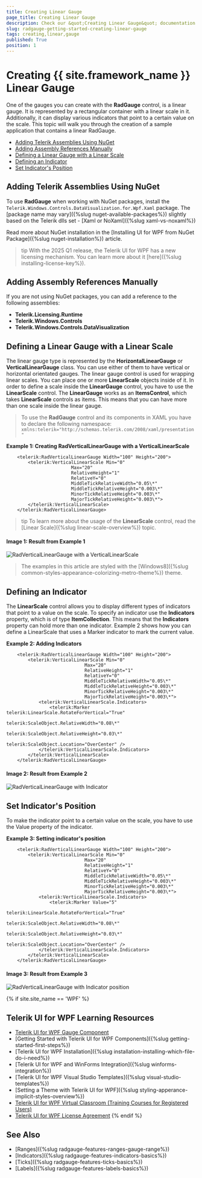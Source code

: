 ```yaml
---
title: Creating Linear Gauge
page_title: Creating Linear Gauge
description: Check our &quot;Creating Linear Gauge&quot; documentation article for the RadGauge {{ site.framework_name }} control.
slug: radgauge-getting-started-creating-linear-gauge
tags: creating,linear,gauge
published: True
position: 1
---
```


# Creating {{ site.framework_name }} Linear Gauge

One of the gauges you can create with the __RadGauge__ control, is a linear gauge. It is represented by a rectangular container with a linear scale in it. Additionally, it can display various indicators that point to a certain value on the scale. This topic will walk you through the creation of a sample application that contains a linear RadGauge.

* [Adding Telerik Assemblies Using NuGet](#adding-telerik-assemblies-using-nuget)
* [Adding Assembly References Manually](#adding-assembly-references-manually)
* [Defining a Linear Gauge with a Linear Scale](#defining-a-linear-gauge-with-a-linear-scale)
* [Defining an Indicator](#defining-an-indicator)
* [Set Indicator's Position](#set-indicators-position)

## Adding Telerik Assemblies Using NuGet

To use __RadGauge__ when working with NuGet packages, install the `Telerik.Windows.Controls.DataVisualization.for.Wpf.Xaml` package. The [package name may vary]({%slug nuget-available-packages%}) slightly based on the Telerik dlls set - [Xaml or NoXaml]({%slug xaml-vs-noxaml%})

Read more about NuGet installation in the [Installing UI for WPF from NuGet Package]({%slug nuget-installation%}) article.

>tip With the 2025 Q1 release, the Telerik UI for WPF has a new licensing mechanism. You can learn more about it [here]({%slug installing-license-key%}).

## Adding Assembly References Manually

If you are not using NuGet packages, you can add a reference to the following assemblies:

* __Telerik.Licensing.Runtime__
* __Telerik.Windows.Controls__
* __Telerik.Windows.Controls.DataVisualization__

## Defining a Linear Gauge with a Linear Scale

The linear gauge type is represented by the __HorizontalLinearGauge__ or __VerticalLinearGauge__ class. You can use either of them to have vertical or horizontal orientated gauges. The linear gauge control is used for wrapping linear scales. You can place one or more __LinearScale__ objects inside of it. In order to define a scale inside the __LinearGauge__ control, you have to use the __LinearScale__ control. The __LinearGauge__ works as an __ItemsControl__, which takes __LinearScale__ controls as items. This means that you can have more than one scale inside the linear gauge.

>To use the __RadGauge__ control and its components in XAML you have to declare the following namespace:  
>`xmlns:telerik="http://schemas.telerik.com/2008/xaml/presentation"`

__Example 1: Creating RadVerticalLinearGauge with a VerticalLinearScale__
```XAML
	<telerik:RadVerticalLinearGauge Width="100" Height="200">
	    <telerik:VerticalLinearScale Min="0" 
	                    Max="20"
	                    RelativeHeight="1"
	                    RelativeY="0"
	                    MiddleTickRelativeWidth="0.05\*"
	                    MiddleTickRelativeHeight="0.003\*"
	                    MinorTickRelativeHeight="0.003\*"
	                    MajorTickRelativeHeight="0.003\*">
	    </telerik:VerticalLinearScale>
	</telerik:RadVerticalLinearGauge>
```

>tip To learn more about the usage of the __LinearScale__ control, read the [Linear Scale]({%slug linear-scale-overview%}) topic.

#### __Image 1: Result from Example 1__

![RadVerticalLinearGauge with a VerticalLinearScale](images/RadGauge_GettingStarted_LinearGauge_02.png)

> The examples in this article are styled with the [Windows8]({%slug common-styles-appearance-colorizing-metro-theme%}) theme.

## Defining an Indicator

The __LinearScale__ control allows you to display different types of indicators that point to a value on the scale. To specify an indicator use the __Indicators__ property, which is of type __ItemCollection__. This means that the __Indicators__ property can hold more than one indicator. Example 2 shows how you can define a LinearScale that uses a Marker indicator to mark the current value.

__Example 2: Adding Indicators__
```XAML
	<telerik:RadVerticalLinearGauge Width="100" Height="200">
	    <telerik:VerticalLinearScale Min="0" 
	                         Max="20"
	                         RelativeHeight="1"
	                         RelativeY="0"
	                         MiddleTickRelativeWidth="0.05\*"
	                         MiddleTickRelativeHeight="0.003\*"
	                         MinorTickRelativeHeight="0.003\*"
	                         MajorTickRelativeHeight="0.003\*">
	        <telerik:VerticalLinearScale.Indicators>
	            <telerik:Marker telerik:LinearScale.RotateForVertical="True"
	                            telerik:ScaleObject.RelativeWidth="0.08\*"
	                            telerik:ScaleObject.RelativeHeight="0.03\*" 
	                            telerik:ScaleObject.Location="OverCenter" />
	        </telerik:VerticalLinearScale.Indicators>
	    </telerik:VerticalLinearScale>
	</telerik:RadVerticalLinearGauge>
```

#### __Image 2: Result from Example 2__

![RadVerticalLinearGauge with Indicator](images/RadGauge_GettingStarted_LinearGauge_03.png)

## Set Indicator's Position

To make the indicator point to a certain value on the scale, you have to use the Value property of the indicator. 

__Example 3: Setting indicator's position__
```XAML
	<telerik:RadVerticalLinearGauge Width="100" Height="200">
	    <telerik:VerticalLinearScale Min="0" 
	                         Max="20"
	                         RelativeHeight="1"
	                         RelativeY="0"
	                         MiddleTickRelativeWidth="0.05\*"
	                         MiddleTickRelativeHeight="0.003\*"
	                         MinorTickRelativeHeight="0.003\*"
	                         MajorTickRelativeHeight="0.003\*">
	        <telerik:VerticalLinearScale.Indicators>
	            <telerik:Marker Value="5"
	                            telerik:LinearScale.RotateForVertical="True"
	                            telerik:ScaleObject.RelativeWidth="0.08\*"
	                            telerik:ScaleObject.RelativeHeight="0.03\*" 
	                            telerik:ScaleObject.Location="OverCenter" />
	        </telerik:VerticalLinearScale.Indicators>
	    </telerik:VerticalLinearScale>
	</telerik:RadVerticalLinearGauge>
```

#### __Image 3: Result from Example 3__

![RadVerticalLinearGauge with Indicator position](images/RadGauge_GettingStarted_LinearGauge_04.png)

{% if site.site_name == 'WPF' %}
## Telerik UI for WPF Learning Resources

* [Telerik UI for WPF Gauge Component](https://www.telerik.com/products/wpf/gauge.aspx)
* [Getting Started with Telerik UI for WPF Components]({%slug getting-started-first-steps%})
* [Telerik UI for WPF Installation]({%slug installation-installing-which-file-do-i-need%})
* [Telerik UI for WPF and WinForms Integration]({%slug winforms-integration%})
* [Telerik UI for WPF Visual Studio Templates]({%slug visual-studio-templates%})
* [Setting a Theme with Telerik UI for WPF]({%slug styling-apperance-implicit-styles-overview%})
* [Telerik UI for WPF Virtual Classroom (Training Courses for Registered Users)](https://learn.telerik.com/learn/course/external/view/elearning/16/telerik-ui-for-wpf) 
* [Telerik UI for WPF License Agreement](https://www.telerik.com/purchase/license-agreement/wpf-dlw-s)
{% endif %}

## See Also

* [Ranges]({%slug radgauge-features-ranges-gauge-range%})
* [Indicators]({%slug radgauge-features-indicators-basics%})
* [Ticks]({%slug radgauge-features-ticks-basics%})
* [Labels]({%slug radgauge-features-labels-basics%})